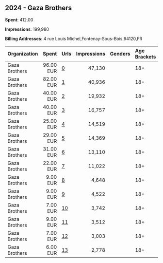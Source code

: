 ## 2024 - Gaza Brothers 
**Spent**: 412.00

**Impressions**: 199,980

**Billing Addresses**: 4 rue Louis Michel,Fontenay-Sous-Bois,94120,FR

|Organization|Spent|Urls|Impressions|Genders|Age Brackets|Country Codes|
|:---|---:|:---|---:|:---|:---|:---|
|Gaza Brothers|96.00 EUR|[0](https://www.snap.com/political-ads/asset/8113b4df152d5d8cf7eba4a742548db0a961a0b529e8e0ba834d1cda0241ad41?mediaType=mp4)|47,130||18+|france|
|Gaza Brothers|82.00 EUR|[1](https://www.snap.com/political-ads/asset/8113b4df152d5d8cf7eba4a742548db0a961a0b529e8e0ba834d1cda0241ad41?mediaType=mp4)|40,936||18+|france|
|Gaza Brothers|40.00 EUR|[2](https://www.snap.com/political-ads/asset/58282475a99b4a417f619a7853077b7cd1bf38e0a9efacbdd672900d0d67b739?mediaType=mp4)|19,932||18+|france|
|Gaza Brothers|40.00 EUR|[3](https://www.snap.com/political-ads/asset/a056f3552936d869dd33f2fb602396d7bd3ff774653cef1e4248bd377a2d488a?mediaType=mp4)|16,757||18+|france|
|Gaza Brothers|25.00 EUR|[4](https://www.snap.com/political-ads/asset/8113b4df152d5d8cf7eba4a742548db0a961a0b529e8e0ba834d1cda0241ad41?mediaType=mp4)|14,519||18+|france|
|Gaza Brothers|29.00 EUR|[5](https://www.snap.com/political-ads/asset/58282475a99b4a417f619a7853077b7cd1bf38e0a9efacbdd672900d0d67b739?mediaType=mp4)|14,369||18+|france|
|Gaza Brothers|31.00 EUR|[6](https://www.snap.com/political-ads/asset/a056f3552936d869dd33f2fb602396d7bd3ff774653cef1e4248bd377a2d488a?mediaType=mp4)|13,110||18+|france|
|Gaza Brothers|22.00 EUR|[7](https://www.snap.com/political-ads/asset/8113b4df152d5d8cf7eba4a742548db0a961a0b529e8e0ba834d1cda0241ad41?mediaType=mp4)|11,022||18+|france|
|Gaza Brothers|9.00 EUR|[8](https://www.snap.com/political-ads/asset/58282475a99b4a417f619a7853077b7cd1bf38e0a9efacbdd672900d0d67b739?mediaType=mp4)|4,648||18+|france|
|Gaza Brothers|9.00 EUR|[9](https://www.snap.com/political-ads/asset/58282475a99b4a417f619a7853077b7cd1bf38e0a9efacbdd672900d0d67b739?mediaType=mp4)|4,522||18+|france|
|Gaza Brothers|7.00 EUR|[10](https://www.snap.com/political-ads/asset/58282475a99b4a417f619a7853077b7cd1bf38e0a9efacbdd672900d0d67b739?mediaType=mp4)|3,742||18+|france|
|Gaza Brothers|9.00 EUR|[11](https://www.snap.com/political-ads/asset/a056f3552936d869dd33f2fb602396d7bd3ff774653cef1e4248bd377a2d488a?mediaType=mp4)|3,512||18+|france|
|Gaza Brothers|7.00 EUR|[12](https://www.snap.com/political-ads/asset/a056f3552936d869dd33f2fb602396d7bd3ff774653cef1e4248bd377a2d488a?mediaType=mp4)|3,003||18+|france|
|Gaza Brothers|6.00 EUR|[13](https://www.snap.com/political-ads/asset/a056f3552936d869dd33f2fb602396d7bd3ff774653cef1e4248bd377a2d488a?mediaType=mp4)|2,778||18+|france|
